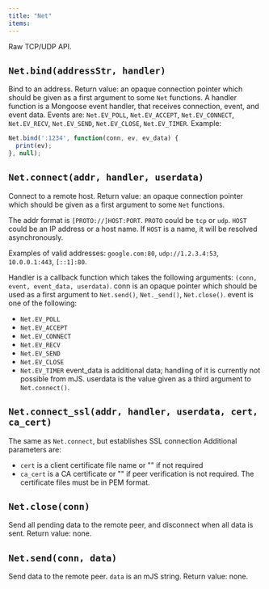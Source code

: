 ```yaml
---
title: "Net"
items:
---
```


Raw TCP/UDP API.



## **`Net.bind(addressStr, handler)`**
Bind to an address. Return value:
an opaque connection pointer which should be given as a first argument to
some `Net` functions. A handler function is a Mongoose event
handler, that receives connection, event, and event data. Events are:
`Net.EV_POLL`, `Net.EV_ACCEPT`, `Net.EV_CONNECT`, `Net.EV_RECV`,
`Net.EV_SEND`, `Net.EV_CLOSE`, `Net.EV_TIMER`. Example:
```javascript
Net.bind(':1234', function(conn, ev, ev_data) {
  print(ev);
}, null);
```



## **`Net.connect(addr, handler, userdata)`**
Connect to a remote host.
Return value: an opaque connection pointer which should be given as a first argument to
some `Net` functions.

The addr format is `[PROTO://]HOST:PORT`. `PROTO` could be `tcp` or
`udp`. `HOST` could be an IP address or a host name. If `HOST` is a name,
it will be resolved asynchronously.

Examples of valid addresses: `google.com:80`, `udp://1.2.3.4:53`,
`10.0.0.1:443`, `[::1]:80`.

Handler is a callback function which takes the following arguments:
`(conn, event, event_data, userdata)`.
conn is an opaque pointer which should be used as a first argument to
`Net.send()`, `Net._send()`, `Net.close()`.
event is one of the following:
- `Net.EV_POLL`
- `Net.EV_ACCEPT`
- `Net.EV_CONNECT`
- `Net.EV_RECV`
- `Net.EV_SEND`
- `Net.EV_CLOSE`
- `Net.EV_TIMER`
event_data is additional data; handling of it is currently not possible
from mJS.
userdata is the value given as a third argument to `Net.connect()`.



## **`Net.connect_ssl(addr, handler, userdata, cert, ca_cert)`**
The same as `Net.connect`, but establishes SSL connection
Additional parameters are:
- `cert` is a client certificate file name or "" if not required
- `ca_cert` is a CA certificate or "" if peer verification is not required.
The certificate files must be in PEM format.



## **`Net.close(conn)`**
Send all pending data to the remote peer,
and disconnect when all data is sent.
Return value: none.



## **`Net.send(conn, data)`**
Send data to the remote peer. `data` is an mJS string.
Return value: none.

